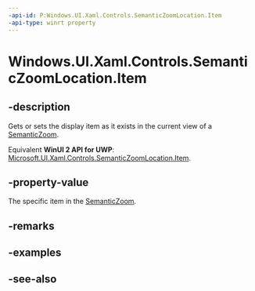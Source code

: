 ```yaml
---
-api-id: P:Windows.UI.Xaml.Controls.SemanticZoomLocation.Item
-api-type: winrt property
---
```


<!-- Property syntax
public object Item { get;  set; }
-->

# Windows.UI.Xaml.Controls.SemanticZoomLocation.Item

## -description
Gets or sets the display item as it exists in the current view of a [SemanticZoom](semanticzoom.md).

Equivalent **WinUI 2 API for UWP**: [Microsoft.UI.Xaml.Controls.SemanticZoomLocation.Item](/windows/winui/api/microsoft.ui.xaml.controls.semanticzoomlocation.item).

## -property-value
The specific item in the [SemanticZoom](semanticzoom.md). 
<!--Maybe note about who should set. Only if you are cooking your own SemanticZoom? Your own ListViewBase?-->

## -remarks

## -examples

## -see-also
